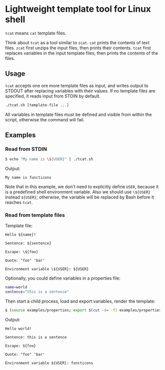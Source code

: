 # Lightweight template tool for Linux shell

`tcat` means `cat` template files.

Think about `tcat` as a tool similar to `zcat`. `cat` prints the contents of text files. `zcat` first unzips the input files, then prints their contents. `tcat` first replaces variables in the input template files, then prints the contents of the files.

## Usage

`tcat` accepts one ore more template files as input, and writes output to STDOUT after replacing variables with their values. If no template files are specified, it reads input from STDIN by default.

```bash
./tcat.sh [template-file ...]
```

All variables in template files must be defined and visible from within the script, otherwise the command will fail.

## Examples

### Read from STDIN

```bash
$ echo "My name is \${USER}" | ./tcat.sh
```

Output:

```
My name is functicons
```

Note that in this example, we don't need to explicitly define `USER`, because it is a predefined shell environment variable. Also we should use `\${USER}` instead `${USER}`; otherwise, the variable will be replaced by Bash before it reaches `tcat`.

### Read from template files

Template file:

```
Hello ${name}!

Sentence: ${sentence}

Escape: \${foo}

Quote: "foo" 'bar'

Environment variable \${USER}: ${USER}
```

Optionally, you could define variables in a properties file:

```bash
name=world
sentence="this is a sentence"
```

Then start a child process, load and export variables, render the template:

```bash
$ (source examples/properties; export $(cut -d= -f1 examples/properties); ./tcat.sh examples/template)
```

Output:

```
Hello world!

Sentence: this is a sentence

Escape: ${foo}

Quote: "foo" 'bar'

Environment variable ${USER}: functicons
```
